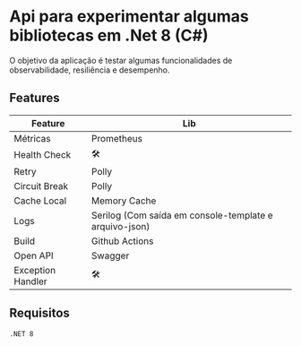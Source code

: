 # Api para experimentar algumas bibliotecas em .Net 8 (C#)
O objetivo da aplicação é testar algumas funcionalidades de observabilidade, resiliência e desempenho.

## Features
| Feature             | Lib                                                                |
| ----------------- | ------------------------------------------------------------------ |
| Métricas      | Prometheus |
| Health Check  | 🛠 |
| Retry         | Polly |
| Circuit Break | Polly |
| Cache Local   | Memory Cache |
| Logs          | Serilog (Com saída em console-template e arquivo-json) |
| Build         | Github Actions |
| Open API      | Swagger |
| Exception Handler | 🛠 |

## Requisitos
```sh
.NET 8
```